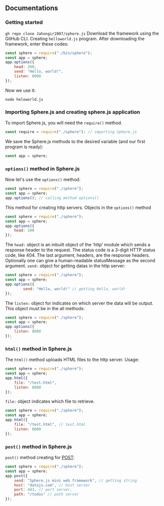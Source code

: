 ## Documentations
### Getting started
`gh repo clone Jahongir2007/sphere.js` Download the framework using the GitHub CLI. Creating `helloworld.js` program. After downloading the framework, enter these codes:
```js
const sphere = require("./bin/sphere");
const app = sphere;
app.options({
    head: 200,
    send: "Hello, world!",
    listen: 8000
});
```
Now we use it:
```
node heloworld.js
```
### Importing Sphere.js and creating sphere.js application
To import Sphere.js, you will need the `require()` method.
```js
const require = require("./sphere"); // importing Sphere.js
```
We save the Sphere.js methods to the desired variable (and our first program is ready):
```js
const app = sphere;  
```
### `options()` method in Sphere.js
Now let's use the `options()` method:
```js
const sphere = require("./sphere");
const app = sphere;
app.options(); // calling method options()
```
This method for creating http servers. Objects in the `options()` method
```js
const sphere = require("./sphere");
const app = sphere;
app.options({
    head: 200
});
```
The `head:` object is an inbuilt object of the ‘http’ module which sends a response header to the request. The status code is a 3-digit HTTP status code, like 404. The last argument, headers, are the response headers. Optionally one can give a human-readable statusMessage as the second argument.
`send:` object for getting datas in the http server:
```js
const sphere = require("./sphere");
const app = sphere;
app.options({
        send: "Hello, world!" // getting Hello, world!
});
```
The `listen:` object for indicates on which server the data will be output. This object must be in the all methods:
```js
const sphere = require("./sphere");
const app = sphere;
app.options({
    listen: 8000
});
```
### `html()` method in Sphere.js
The `html()` method uploads HTML files to the http server. Usage:
```js
const sphere = require("./sphere");
const app = sphere;
app.html({
    file: "/test.html",
    listen: 8000
});
```
`file:` object indicates which file to retrieve.
```js
const sphere = require("./sphere");
const app = sphere;
app.html({
    file: "/test.html", // test.html
    listen: 8000
});
```
### `post()` method in Sphere.js
`post()` method creating for [POST](https://en.wikipedia.org/wiki/POST_(HTTP)):
```js
const sphere = require("./sphere");
const app = sphere;
app.post({
    send: "Sphere.js mini web framework", // getting string
    host: "datajs.com", // host server
    port: 443, // port server,
    path: "/todos" // path server
});
```
